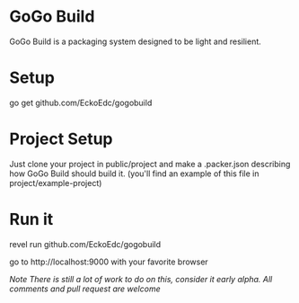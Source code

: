 # GoGo Build

GoGo Build is a packaging system designed to be light and resilient.

# Setup
 go get github.com/EckoEdc/gogobuild

# Project Setup
 Just clone your project in public/project and make a .packer.json describing
 how GoGo Build should build it. (you'll find an example of this file in project/example-project)

# Run it
 revel run github.com/EckoEdc/gogobuild

 go to http://localhost:9000 with your favorite browser

 *Note There is still a lot of work to do on this, consider it early alpha.
 All comments and pull request are welcome*
